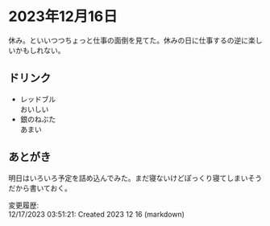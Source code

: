 # 2023年12月16日

休み。といいつつちょっと仕事の面倒を見てた。休みの日に仕事するの逆に楽しいかもしれない。

## ドリンク

- レッドブル  
おいしい
- 銀のねぶた  
あまい

## あとがき

明日はいろいろ予定を詰め込んでみた。まだ寝ないけどぽっくり寝てしまいそうだから書いておく。

変更履歴:  
12/17/2023 03:51:21: Created 2023 12 16 (markdown)  
